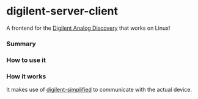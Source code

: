 # digilent-server-client
A frontend for the [Digilent Analog Discovery](http://www.digilentinc.com/Products/Detail.cfm?Prod=ANALOG-DISCOVERY)
that works on Linux!



### Summary


### How to use it


### How it works

It makes use of [digilent-simplified](https://github.com/karatekid/digilent-simplified) to communicate with the actual device.

